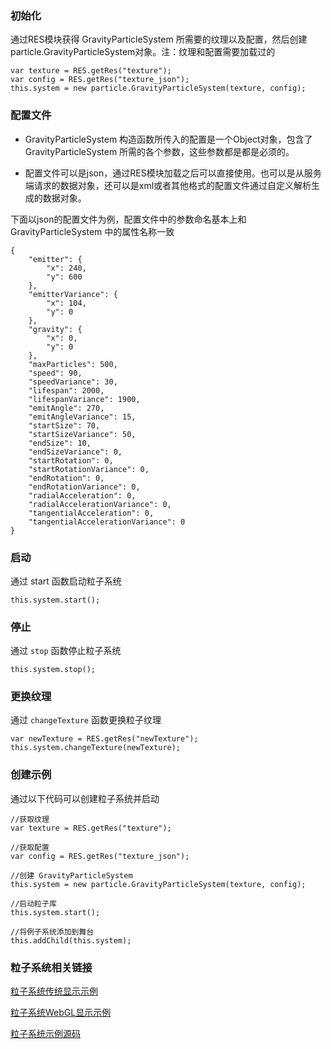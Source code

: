 ### 初始化

通过RES模块获得 GravityParticleSystem 所需要的纹理以及配置，然后创建particle.GravityParticleSystem对象。注：纹理和配置需要加载过的

```
var texture = RES.getRes("texture");
var config = RES.getRes("texture_json");
this.system = new particle.GravityParticleSystem(texture, config);
```

### 配置文件

* GravityParticleSystem 构造函数所传入的配置是一个Object对象，包含了 GravityParticleSystem 所需的各个参数，这些参数都是都是必须的。

* 配置文件可以是json，通过RES模块加载之后可以直接使用。也可以是从服务端请求的数据对象，还可以是xml或者其他格式的配置文件通过自定义解析生成的数据对象。

下面以json的配置文件为例，配置文件中的参数命名基本上和 GravityParticleSystem 中的属性名称一致

```
{
    "emitter": {
        "x": 240,
        "y": 600
    },
    "emitterVariance": {
        "x": 104,
        "y": 0
    },
    "gravity": {
        "x": 0,
        "y": 0
    },
    "maxParticles": 500,
    "speed": 90,
    "speedVariance": 30,
    "lifespan": 2000,
    "lifespanVariance": 1900,
    "emitAngle": 270,
    "emitAngleVariance": 15,
    "startSize": 70,
    "startSizeVariance": 50,
    "endSize": 10,
    "endSizeVariance": 0,
    "startRotation": 0,
    "startRotationVariance": 0,
    "endRotation": 0,
    "endRotationVariance": 0,
    "radialAcceleration": 0,
    "radialAccelerationVariance": 0,
    "tangentialAcceleration": 0,
    "tangentialAccelerationVariance": 0
}
```

### 启动

通过 start 函数启动粒子系统

```
this.system.start();
```

### 停止

通过 `stop` 函数停止粒子系统

```
this.system.stop();
```

### 更换纹理

通过 `changeTexture` 函数更换粒子纹理

```
var newTexture = RES.getRes("newTexture");
this.system.changeTexture(newTexture);
```

### 创建示例

通过以下代码可以创建粒子系统并启动

```
//获取纹理
var texture = RES.getRes("texture");

//获取配置
var config = RES.getRes("texture_json");

//创建 GravityParticleSystem
this.system = new particle.GravityParticleSystem(texture, config);

//启动粒子库
this.system.start();

//将例子系统添加到舞台
this.addChild(this.system);
```

### 粒子系统相关链接

[粒子系统传统显示示例](http://edn.egret.com/cn/article/index/id/43)

[粒子系统WebGL显示示例](http://static.egret-labs.org/egret-game/example/webgl/particle/index.html)

[粒子系统示例源码](https://github.com/egret-labs/egret-game-library/tree/master/particle)
